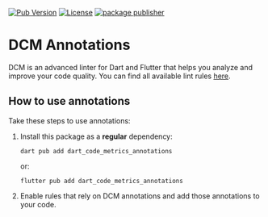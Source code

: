 [![Pub Version](https://img.shields.io/pub/v/dart_code_metrics_annotations?logo=dart&logoColor=white)](https://pub.dev/packages/dart_code_metrics_annotations/)
[![License](https://img.shields.io/github/license/CQLabs/dart-code-metrics-presets)](https://github.com/CQLabs/dart-code-metrics-presets/blob/main/LICENSE)
[![package publisher](https://img.shields.io/pub/publisher/dart_code_metrics.svg)](https://pub.dev/packages/dart_code_metrics/publisher)

# DCM Annotations

DCM is an advanced linter for Dart and Flutter that helps you analyze and improve your code quality. You can find all available lint rules [here](https://dcm.dev/docs/rules/).

## How to use annotations

Take these steps to use annotations:

1. Install this package as a **regular** dependency:

   ```terminal
   dart pub add dart_code_metrics_annotations
   ```

   or:

   ```terminal
   flutter pub add dart_code_metrics_annotations
   ```

2. Enable rules that rely on DCM annotations and add those annotations to your code.
